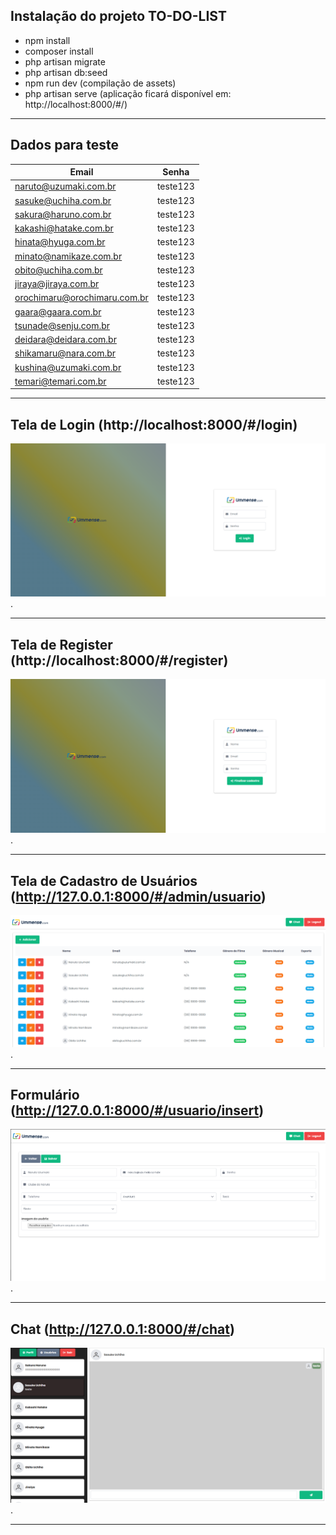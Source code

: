 ## Instalação do projeto TO-DO-LIST
- npm install
- composer install
- php artisan migrate
- php artisan db:seed
- npm run dev (compilação de assets)
- php artisan serve (aplicação ficará disponível em: http://localhost:8000/#/)
--------------------------------

## Dados para teste

Email   | Senha
--------- | ------
naruto@uzumaki.com.br | teste123 
sasuke@uchiha.com.br | teste123 
sakura@haruno.com.br | teste123 
kakashi@hatake.com.br | teste123 
hinata@hyuga.com.br | teste123 
minato@namikaze.com.br | teste123 
obito@uchiha.com.br | teste123 
jiraya@jiraya.com.br | teste123  
orochimaru@orochimaru.com.br | teste123  
gaara@gaara.com.br | teste123 
tsunade@senju.com.br | teste123 
deidara@deidara.com.br | teste123 
shikamaru@nara.com.br | teste123 
kushina@uzumaki.com.br | teste123 
temari@temari.com.br | teste123 

--------------------------------

## Tela de Login (http://localhost:8000/#/login)
![alt text for screen readers](/screenshots//pt-1.PNG "Tela de Login").

--------------------------------

## Tela de Register (http://localhost:8000/#/register)
![alt text for screen readers](/screenshots//pt-2.PNG "Tela de Register").

--------------------------------

## Tela de Cadastro de Usuários (http://127.0.0.1:8000/#/admin/usuario)
![alt text for screen readers](/screenshots//pt-3.PNG "Tela de Cadastro de Usuários").

--------------------------------

## Formulário (http://127.0.0.1:8000/#/usuario/insert)
![alt text for screen readers](/screenshots//pt-4.PNG "Formulário").

--------------------------------

## Chat (http://127.0.0.1:8000/#/chat)
![alt text for screen readers](/screenshots//pt-5.PNG "Chat").

--------------------------------

